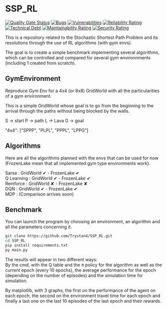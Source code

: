 # SSP_RL

[![Quality Gate Status](https://sonarcloud.io/api/project_badges/measure?project=Trystan4_SSP_RL&metric=alert_status)](https://sonarcloud.io/summary/new_code?id=Trystan4_SSP_RL)
[![Bugs](https://sonarcloud.io/api/project_badges/measure?project=Trystan4_SSP_RL&metric=bugs)](https://sonarcloud.io/summary/new_code?id=Trystan4_SSP_RL)
[![Vulnerabilities](https://sonarcloud.io/api/project_badges/measure?project=Trystan4_SSP_RL&metric=vulnerabilities)](https://sonarcloud.io/summary/new_code?id=Trystan4_SSP_RL)
[![Reliability Rating](https://sonarcloud.io/api/project_badges/measure?project=Trystan4_SSP_RL&metric=reliability_rating)](https://sonarcloud.io/summary/new_code?id=Trystan4_SSP_RL)
[![Technical Debt](https://sonarcloud.io/api/project_badges/measure?project=Trystan4_SSP_RL&metric=sqale_index)](https://sonarcloud.io/summary/new_code?id=Trystan4_SSP_RL)
[![Maintainability Rating](https://sonarcloud.io/api/project_badges/measure?project=Trystan4_SSP_RL&metric=sqale_rating)](https://sonarcloud.io/summary/new_code?id=Trystan4_SSP_RL)
[![Security Rating](https://sonarcloud.io/api/project_badges/measure?project=Trystan4_SSP_RL&metric=security_rating)](https://sonarcloud.io/summary/new_code?id=Trystan4_SSP_RL)

This is a repository related to the Stochastic Shortest Path Problem and its resolutions through the use of RL algorithms (with gym envs).

The goal is to create a simple benchmark implementing several algorithms, which can be controlled and compared for several gym environnments (including 1 created from scratch).

## GymEnvironment

Reproduce Gym Env for a 4x4 (or 8x8) GridWorld with all the particularities of a gym environment.

This is a simple GridWorld whose goal is to go from the beginning to the arrival through the paths without being blocked by the walls.

S -> start
P -> path
L -> Lava
G -> goal

"4x4": ["SPPP", "PLPL", "PPPL", "LPPG"]

## Algorithms

Here are all the algorithms planned with the envs that can be used for now (FrozenLake mean that all implemented gym type environments work).

Sarsa : GridWorld ✔ - FrozenLake ✔  
Q Learning : GridWorld ✔ - FrozenLake  ✔  
Reinforce : GridWorld ✘ - FrozenLake ✘  
DQN : GridWorld ✔ - FrozenLake ✔  
MDP : (Comparison arrives soon)

## Benchmark

You can launch the program by choosing an environment, an algorithm and all the parameters concerning it.

```Bash
git clone https://github.com/Trystan4/SSP_RL.git
cd SSP_RL
pip install requirements.txt
py main.py
```

The results will appear in two different ways:  
By the cmd, with the Q table and the π policy for the algorithm as well as the current epoch (every 10 epochs), the average performance for the epoch (depending on the number of episodes) and the simulation time for simulation.

By matplotlib, with 3 graphs, the first on the performance of the agent on each epoch, the second on the environment travel time for each epoch and finally a last one on the last 10 episodes of the last epoch and their rewards.
